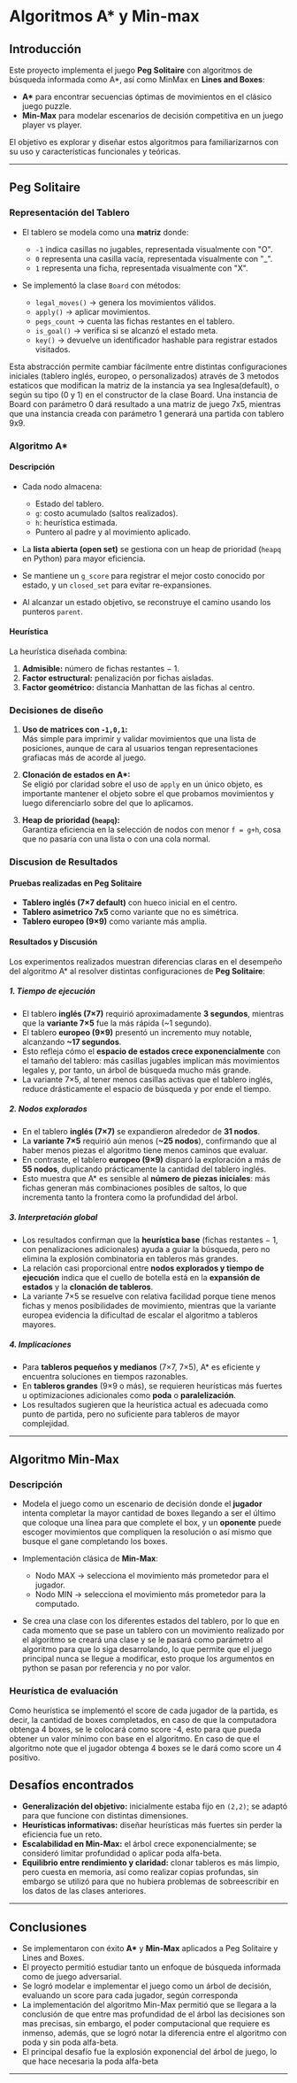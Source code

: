 # Algoritmos A\* y Min-max

## Introducción

Este proyecto implementa el juego **Peg Solitaire** con algoritmos de búsqueda informada como A\*, así como MinMax en **Lines and Boxes**:

- **A\*** para encontrar secuencias óptimas de movimientos en el clásico juego puzzle.
- **Min-Max** para modelar escenarios de decisión competitiva en un juego player vs player.

El objetivo es explorar y diseñar estos algoritmos para familiarizarnos con su uso y características funcionales y teóricas.

---

## Peg Solitaire

###  Representación del Tablero

- El tablero se modela como una **matriz** donde:

  - `-1` indica casillas no jugables, representada visualmente con "O".
  - `0` representa una casilla vacía, representada visualmente con "\_".
  - `1` representa una ficha, representada visualmente con "X".

- Se implementó la clase `Board` con métodos:
  - `legal_moves()` → genera los movimientos válidos.
  - `apply()` → aplicar movimientos.
  - `pegs_count` → cuenta las fichas restantes en el tablero.
  - `is_goal()` → verifica si se alcanzó el estado meta.
  - `key()` → devuelve un identificador hashable para registrar estados visitados.

Esta abstracción permite cambiar fácilmente entre distintas configuraciones iniciales (tablero inglés, europeo, o personalizados) através de 3 metodos estaticos que modifican la matriz de la instancia ya sea Inglesa(default), o según su tipo (0 y 1) en el constructor de la clase Board. Una instancia de Board con parámetro 0 dará resultado a una matriz de juego 7x5, mientras que una instancia creada con parámetro 1 generará una partida con tablero 9x9.

###  Algoritmo A\*

#### Descripción

- Cada nodo almacena:

  - Estado del tablero.
  - `g`: costo acumulado (saltos realizados).
  - `h`: heurística estimada.
  - Puntero al padre y al movimiento aplicado.

- La **lista abierta (open set)** se gestiona con un heap de prioridad (`heapq` en Python) para mayor eficiencia.
- Se mantiene un `g_score` para registrar el mejor costo conocido por estado, y un `closed_set` para evitar re-expansiones.
- Al alcanzar un estado objetivo, se reconstruye el camino usando los punteros `parent`.

#### Heurística

La heurística diseñada combina:

1. **Admisible:** número de fichas restantes − 1.
2. **Factor estructural:** penalización por fichas aisladas.
3. **Factor geométrico:** distancia Manhattan de las fichas al centro.

###  Decisiones de diseño

1. **Uso de matrices con `-1,0,1`:**  
   Más simple para imprimir y validar movimientos que una lista de posiciones, aunque de cara al usuarios tengan representaciones grafiacas más de acorde al juego.

2. **Clonación de estados en A\*:**  
   Se eligió por claridad sobre el uso de `apply` en un único objeto, es importante mantener el objeto sobre el que probamos movimientos y luego diferenciarlo sobre del que lo aplicamos.

3. **Heap de prioridad (`heapq`):**  
   Garantiza eficiencia en la selección de nodos con menor `f = g+h`, cosa que no pasaría con una lista o con una cola normal.

###  Discusion de Resultados

#### Pruebas realizadas en Peg Solitaire

- **Tablero inglés (7×7 default)** con hueco inicial en el centro.
- **Tablero asimetrico 7x5** como variante que no es simétrica.
- **Tablero europeo (9×9)** como variante más amplia.

#### Resultados y Discusión

Los experimentos realizados muestran diferencias claras en el desempeño del algoritmo A\* al resolver distintas configuraciones de **Peg Solitaire**:

##### 1. Tiempo de ejecución

- El tablero **inglés (7×7)** requirió aproximadamente **3 segundos**, mientras que la **variante 7×5** fue la más rápida (~1 segundo).
- El tablero **europeo (9×9)** presentó un incremento muy notable, alcanzando **~17 segundos**.
- Esto refleja cómo el **espacio de estados crece exponencialmente** con el tamaño del tablero: más casillas jugables implican más movimientos legales y, por tanto, un árbol de búsqueda mucho más grande.
- La variante 7×5, al tener menos casillas activas que el tablero inglés, reduce drásticamente el espacio de búsqueda y por ende el tiempo.

##### 2. Nodos explorados

- En el tablero **inglés (7×7)** se expandieron alrededor de **31 nodos**.
- La **variante 7×5** requirió aún menos (**~25 nodos**), confirmando que al haber menos piezas el algoritmo tiene menos caminos que evaluar.
- En contraste, el tablero **europeo (9×9)** disparó la exploración a más de **55 nodos**, duplicando prácticamente la cantidad del tablero inglés.
- Esto muestra que A\* es sensible al **número de piezas iniciales**: más fichas generan más combinaciones posibles de saltos, lo que incrementa tanto la frontera como la profundidad del árbol.

##### 3. Interpretación global

- Los resultados confirman que la **heurística base** (fichas restantes − 1, con penalizaciones adicionales) ayuda a guiar la búsqueda, pero no elimina la explosión combinatoria en tableros más grandes.
- La relación casi proporcional entre **nodos explorados y tiempo de ejecución** indica que el cuello de botella está en la **expansión de estados** y la **clonación de tableros**.
- La variante 7×5 se resuelve con relativa facilidad porque tiene menos fichas y menos posibilidades de movimiento, mientras que la variante europea evidencia la dificultad de escalar el algoritmo a tableros mayores.

##### 4. Implicaciones

- Para **tableros pequeños y medianos** (7×7, 7×5), A\* es eficiente y encuentra soluciones en tiempos razonables.
- En **tableros grandes** (9×9 o más), se requieren heurísticas más fuertes u optimizaciones adicionales como **poda** o **paralelización**.
- Los resultados sugieren que la heurística actual es adecuada como punto de partida, pero no suficiente para tableros de mayor complejidad.

---

##  Algoritmo Min-Max

### Descripción

- Modela el juego como un escenario de decisión donde el **jugador** intenta completar la mayor cantidad de boxes llegando a ser el último que coloque una línea para que complete el box, y un **oponente** puede escoger movimientos que compliquen la resolución o así mismo que busque el gane completando los boxes.
- Implementación clásica de **Min-Max**:
  - Nodo MAX → selecciona el movimiento más prometedor para el jugador.
  - Nodo MIN → selecciona el movimiento más prometedor para la computado.

- Se crea una clase con los diferentes estados del tablero, por lo que en cada momento que se pase un tablero con un movimiento realizado por el algoritmo se creará una clase y se le pasará como parámetro al algoritmo para que lo siga desarrolando, lo que permite que el juego principal nunca se llegue a modificar, esto proque los argumentos en python se pasan por referencia y no por valor.

### Heurística de evaluación

Como heurística se implementó el score de cada jugador de la partida, es decir, la cantidad de boxes completados, en caso de que la computadora obtenga 4 boxes, se le colocará como score -4, esto para que pueda obtener un valor mínimo con base en el algoritmo. En caso de que el algoritmo note que el jugador obtenga 4 boxes se le dará como score un 4 positivo.

##  Desafíos encontrados

- **Generalización del objetivo:** inicialmente estaba fijo en `(2,2)`; se adaptó para que funcione con distintas dimensiones.
- **Heurísticas informativas:** diseñar heurísticas más fuertes sin perder la eficiencia fue un reto.
- **Escalabilidad en Min-Max:** el árbol crece exponencialmente; se consideró limitar profundidad o aplicar poda alfa-beta.
- **Equilibrio entre rendimiento y claridad:** clonar tableros es más limpio, pero cuesta en memoria, así como realizar copias profundas, sin embargo se utilizó para que no hubiera problemas de sobreescribir en los datos de las clases anteriores.

---

##  Conclusiones

- Se implementaron con éxito **A\*** y **Min-Max** aplicados a Peg Solitaire y Lines and Boxes.
- El proyecto permitió estudiar tanto un enfoque de búsqueda informada como de juego adversarial.
- Se logró modelar e implementar el juego como un árbol de decisión, evaluando un score para cada jugador, según corresponda
- La implementación del algoritmo Min-Max permitió que se llegara a la conclusión de que entre mas profundidad de el árbol las decisiones son mas precisas, sin embargo, el poder computacional que requiere es inmenso, además, que se logró notar la diferencia entre el algoritmo con poda y sin poda alfa-beta.
- El principal desafío fue la explosión exponencial del árbol de juego, lo que hace necesaria la poda alfa-beta

---
